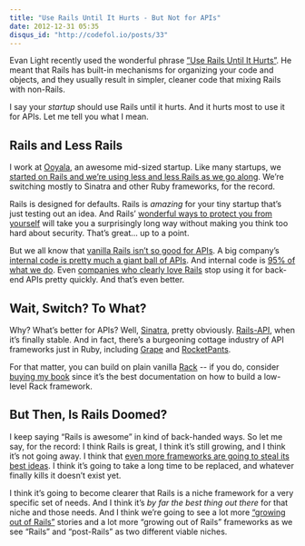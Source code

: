 ```yaml
---
title: "Use Rails Until It Hurts - But Not for APIs"
date: 2012-12-31 05:35
disqus_id: "http://codefol.io/posts/33"
---
```

Evan Light recently used the wonderful phrase <a href="http://evan.tiggerpalace.com/articles/2012/11/21/use-rails-until-it-hurts/">”Use Rails Until It Hurts”</a>. He meant that Rails has built-in mechanisms for organizing your code and objects, and they usually result in simpler, cleaner code that mixing Rails with non-Rails.

I say your <i>startup</i> should use Rails until it hurts. And it hurts most to use it for APIs. Let me tell you what I mean.

## Rails and Less Rails

I work at <a href="http://ooyala.com">Ooyala</a>, an awesome mid-sized startup. Like many startups, we <a href="http://engineering.twitter.com/2011/04/twitter-search-is-now-3x-faster_1656.html">started on Rails and we’re using less and less Rails as we go along</a>. We’re switching mostly to Sinatra and other Ruby frameworks, for the record.

Rails is designed for defaults. Rails is <i>amazing</i> for your tiny startup that’s just testing out an idea. And Rails’ <a href="http://guides.rubyonrails.org/security.html">wonderful ways to protect you from yourself</a> will take you a surprisingly long way without making you think too hard about security. That’s great... up to a point.

But we all know that <a href="34-Rails-Is-the-Wrong-Tool-for-Your-REST-API">vanilla Rails isn’t so good for APIs</a>. A big company’s <a href="http://en.wikipedia.org/wiki/Service-oriented_architecture">internal code is pretty much a giant ball of APIs</a>. And internal code is <a href="http://research.google.com/pubs/papers.html">95% of what we do</a>. Even <a href="http://twitter.com">companies who clearly love Rails</a> stop using it for back-end APIs pretty quickly. And that’s even better.

## Wait, Switch? To What?

Why? What’s better for APIs? Well, <a href="http://www.slideshare.net/oisin/simple-rest-services-with-sinatra">Sinatra</a>, pretty obviously. <a href="https://github.com/spastorino/rails-api">Rails-API</a>, when it’s finally stable. And in fact, there’s a burgeoning cottage industry of API frameworks just in Ruby, including <a href="https://github.com/intridea/grape">Grape</a> and <a href="https://github.com/filtersquad/rocket_pants">RocketPants</a>.

For that matter, you can build on plain vanilla <a href="http://rack.github.com/">Rack</a> -- if you do, consider <a href="http://rebuilding-rails.com">buying my book</a> since it’s the best documentation on how to build a low-level Rack framework.

## But Then, Is Rails Doomed?

I keep saying “Rails is awesome” in kind of back-handed ways. So let me say, for the record: I think Rails is great, I think it’s still growing, and I think it’s not going away. I think that <a href="http://ruby.dzone.com/articles/rails-vs-grails">even more frameworks are going to steal its best ideas</a>. I think it’s going to take a long time to be replaced, and whatever finally kills it doesn’t exist yet.

I think it’s going to become clearer that Rails is a niche framework for a very specific set of needs. And I think it’s <i>by far the best thing out there</i> for that niche and those needs. And I think we’re going to see a lot more <a href="http://engineering.twitter.com/2011/04/twitter-search-is-now-3x-faster_1656.html">“growing out of Rails”</a> stories and a lot more “growing out of Rails” frameworks as we see “Rails” and “post-Rails” as two different viable niches.

